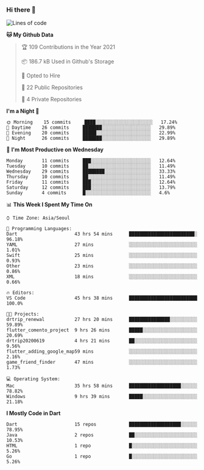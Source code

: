 ### Hi there 👋

<!--
**ska2519/ska2519** is a ✨ _special_ ✨ repository because its `README.md` (this file) appears on your GitHub profile.

Here are some ideas to get you started:

- 🔭 I’m currently working on ...
- 🌱 I’m currently learning ...
- 👯 I’m looking to collaborate on ...
- 🤔 I’m looking for help with ...
- 💬 Ask me about ...
- 📫 How to reach me: ...
- 😄 Pronouns: ...
- ⚡ Fun fact: ...
-->

<!--START_SECTION:waka-->
![Lines of code](https://img.shields.io/badge/From%20Hello%20World%20I%27ve%20Written-426500%20lines%20of%20code-blue)

**🐱 My Github Data** 

> 🏆 109 Contributions in the Year 2021
 > 
> 📦 186.7 kB Used in Github's Storage 
 > 
> 💼 Opted to Hire
 > 
> 📜 22 Public Repositories 
 > 
> 🔑 4 Private Repositories  
 > 
**I'm a Night 🦉** 

```text
🌞 Morning    15 commits     ████░░░░░░░░░░░░░░░░░░░░░   17.24% 
🌆 Daytime    26 commits     ███████░░░░░░░░░░░░░░░░░░   29.89% 
🌃 Evening    20 commits     █████░░░░░░░░░░░░░░░░░░░░   22.99% 
🌙 Night      26 commits     ███████░░░░░░░░░░░░░░░░░░   29.89%

```
📅 **I'm Most Productive on Wednesday** 

```text
Monday       11 commits     ███░░░░░░░░░░░░░░░░░░░░░░   12.64% 
Tuesday      10 commits     ██░░░░░░░░░░░░░░░░░░░░░░░   11.49% 
Wednesday    29 commits     ████████░░░░░░░░░░░░░░░░░   33.33% 
Thursday     10 commits     ██░░░░░░░░░░░░░░░░░░░░░░░   11.49% 
Friday       11 commits     ███░░░░░░░░░░░░░░░░░░░░░░   12.64% 
Saturday     12 commits     ███░░░░░░░░░░░░░░░░░░░░░░   13.79% 
Sunday       4 commits      █░░░░░░░░░░░░░░░░░░░░░░░░   4.6%

```


📊 **This Week I Spent My Time On** 

```text
⌚︎ Time Zone: Asia/Seoul

💬 Programming Languages: 
Dart                     43 hrs 54 mins      ████████████████████████░   96.18% 
YAML                     27 mins             ░░░░░░░░░░░░░░░░░░░░░░░░░   1.01% 
Swift                    25 mins             ░░░░░░░░░░░░░░░░░░░░░░░░░   0.93% 
Other                    23 mins             ░░░░░░░░░░░░░░░░░░░░░░░░░   0.86% 
XML                      18 mins             ░░░░░░░░░░░░░░░░░░░░░░░░░   0.66%

🔥 Editors: 
VS Code                  45 hrs 38 mins      █████████████████████████   100.0%

🐱‍💻 Projects: 
drtrip_renewal           27 hrs 20 mins      ███████████████░░░░░░░░░░   59.89% 
flutter_comento_project  9 hrs 26 mins       █████░░░░░░░░░░░░░░░░░░░░   20.69% 
drtrip20200619           4 hrs 21 mins       ██░░░░░░░░░░░░░░░░░░░░░░░   9.56% 
flutter_adding_google_map59 mins             ░░░░░░░░░░░░░░░░░░░░░░░░░   2.16% 
game_friend_finder       47 mins             ░░░░░░░░░░░░░░░░░░░░░░░░░   1.73%

💻 Operating System: 
Mac                      35 hrs 58 mins      ███████████████████░░░░░░   78.82% 
Windows                  9 hrs 39 mins       █████░░░░░░░░░░░░░░░░░░░░   21.18%

```

**I Mostly Code in Dart** 

```text
Dart                     15 repos            ███████████████████░░░░░░   78.95% 
Java                     2 repos             ██░░░░░░░░░░░░░░░░░░░░░░░   10.53% 
HTML                     1 repo              █░░░░░░░░░░░░░░░░░░░░░░░░   5.26% 
Go                       1 repo              █░░░░░░░░░░░░░░░░░░░░░░░░   5.26%

```



<!--END_SECTION:waka-->


